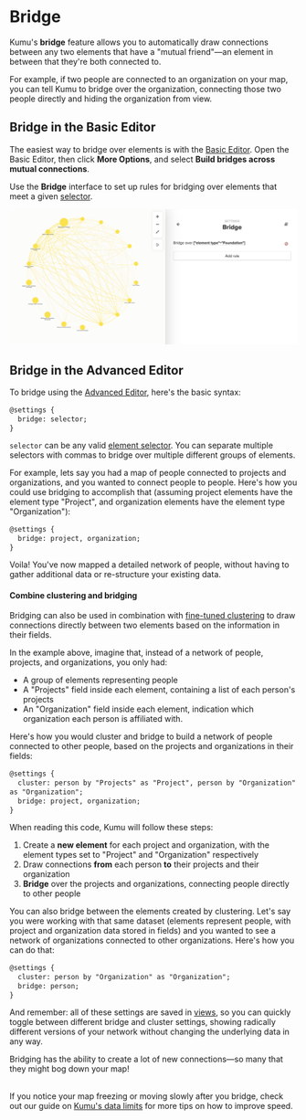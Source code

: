 # Bridge

Kumu's **bridge** feature allows you to automatically draw connections between any two elements that have a "mutual friend"—an element in between that they're both connected to.

For example, if two people are connected to an organization on your map, you can tell Kumu to bridge over the organization, connecting those two people directly and hiding the organization from view.


## Bridge in the Basic Editor

The easiest way to bridge over elements is with the [Basic Editor](/overview/view-editors.html#basic-editor). Open the Basic Editor, then click **More Options**, and select **Build bridges across mutual connections**.

Use the **Bridge** interface to set up rules for bridging over elements that meet a given [selector](/guides/selectors.html).

![](/images/bridge-ui.png)


## Bridge in the Advanced Editor

To bridge using the [Advanced Editor](/overview/view-editors.html#advanced-editor), here's the basic syntax:
```
@settings {
  bridge: selector;
}
```

`selector` can be any valid [element selector](/guides/selectors.html). You can separate multiple selectors with commas to bridge over multiple different groups of elements.

For example, lets say you had a map of people connected to projects and organizations, and you wanted to connect people to people. Here's how you could use bridging to accomplish that (assuming project elements have the element type "Project", and organization elements have the element type "Organization"):

```
@settings {
  bridge: project, organization;
}
```

Voila! You've now mapped a detailed network of people, without having to gather additional data or re-structure your existing data.


#### Combine clustering and bridging

Bridging can also be used in combination with [fine-tuned clustering](/guides/clustering.html#fine-tune-cluster-settings) to draw connections directly between two elements based on the information in their fields.

In the example above, imagine that, instead of a network of people, projects, and organizations, you only had:
- A group of elements representing people
- A "Projects" field inside each element, containing a list of each person's projects
- An "Organization" field inside each element, indication which organization each person is affiliated with.

Here's how you would cluster and bridge to build a network of people connected to other people, based on the projects and organizations in their fields:
```
@settings {
  cluster: person by "Projects" as "Project", person by "Organization" as "Organization";
  bridge: project, organization;
}
```
When reading this code, Kumu will follow these steps:
1. Create a **new element** for each project and organization, with the element types set to "Project" and "Organization" respectively
1. Draw connections **from** each person **to** their projects and their organization
1. **Bridge** over the projects and organizations, connecting people directly to other people

You can also bridge between the elements created by clustering. Let's say you were working with that same dataset (elements represent people, with project and organization data stored in fields) and you wanted to see a network of organizations connected to other organizations. Here's how you can do that:

```
@settings {
  cluster: person by "Organization" as "Organization";
  bridge: person;
}
```

And remember: all of these settings are saved in [views](/overview/kumus-architecture.html#views), so you can quickly toggle between different bridge and cluster settings, showing radically different versions of your network without changing the underlying data in any way.

<p class="alert alert-info">
  Bridging has the ability to create a lot of new connections—so many that they might bog down your map!<br><br>

  If you notice your map freezing or moving slowly after you bridge, check out our guide on <a class="alert-link" href="/faq/how-much-data-can-kumu-handle.html">Kumu's data limits</a> for more tips on how to improve speed.
</p>


